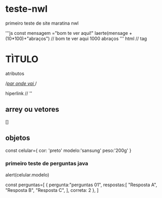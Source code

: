 # teste-nwl
primeiro teste de site maratina nwl

'''js
const mensagem ="bom te ver aqui!"
laerte(mensage + (10*100)+"abraços")
// bom te ver aqui 1000 abraços 
''' html
//
tag

<h1>TÌTULO</h1>

atributos 

/*<A href="https://google.com.br" target="_blanck">par onde vai </A>*/

hiperlink
//
''
## arrey ou vetores
[]
## objetos
const celular={
  cor: 'preto'
  modelo:'sansung'
  peso:'200g'
}
###  primeiro teste de perguntas java
alert(celular.modelo)

const perguntas=[
{
  pergunta:"perguntas 01",
  respostas:[
    "Resposta A",
    "Resposta B",
    "Resposta C",
  ],
  correta: 2
},
]
